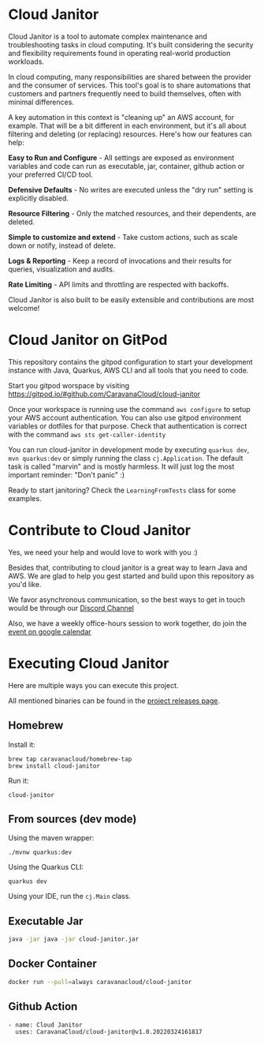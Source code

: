 # Cloud Janitor

Cloud Janitor is a tool to automate complex maintenance and troubleshooting tasks in cloud computing. It's built considering the security and flexibility requirements found in operating real-world production workloads.

In cloud computing, many responsibilities are shared between the provider and the consumer of services. This tool's goal is to share automations that customers and partners frequently need to build themselves, often with minimal differences.

A key automation in this context is "cleaning up" an AWS account, for example. That will be a bit different in each environment, but it's all about filtering and deleting (or replacing) resources. Here's how our features can help:

**Easy to Run and Configure** - All settings are exposed as environment variables and code can run as executable, jar, container, github action or your preferred CI/CD tool.

**Defensive Defaults** - No writes are executed unless the "dry run" setting is explicitly disabled.

**Resource Filtering** - Only the matched resources, and their dependents, are deleted.

**Simple to customize and extend** - Take custom actions, such as scale down or notify, instead of delete.

**Logs & Reporting** - Keep a record of invocations and their results for queries, visualization and audits.

**Rate Limiting** - API limits and throttling are respected with backoffs.

Cloud Janitor is also built to be easily extensible and contributions are most welcome!

# Cloud Janitor on GitPod

This repository contains the gitpod configuration to start your development instance with Java, Quarkus, AWS CLI and all tools that you need to code.

Start you gitpod worspace by visiting https://gitpod.io/#github.com/CaravanaCloud/cloud-janitor

Once your workspace is running use the command ```aws configure``` to setup your AWS account authentication. You can also use gitpod environment variables or dotfiles for that purpose. Check that authentication is correct with the command ```aws sts get-caller-identity```

You can run cloud-janitor in development mode by executing ```quarkus dev```, ```mvn quarkus:dev``` or simply running the class ```cj.Application```. The default task is called "marvin" and is mostly harmless. It will just log the most important reminder: "Don't panic" :) 

Ready to start janitoring? Check the ```LearningFromTests``` class for some examples.

# Contribute to Cloud Janitor

Yes, we need your help and would love to work with you :)

Besides that, contributing to cloud janitor is a great way to learn Java and AWS. We are glad to help you gest started and build upon this repository as you'd like.

We favor asynchronous communication, so the best ways to get in touch would be through our [Discord Channel](https://discord.gg/TGzJK4rmRR)

Also, we have a weekly office-hours session to work together, do join the [event on google calendar](https://calendar.google.com/event?action=TEMPLATE&tmeid=NDVxZGo5bTAwYWdqNmRwMGNkc2ZqOHF0cmtfMjAyMjA3MjZUMTYwMDAwWiBqdWxpb0BjYXJhdmFuYS5jbG91ZA&tmsrc=julio%40caravana.cloud&scp=ALL)


# Executing Cloud Janitor

Here are multiple ways you can execute this project. 

All mentioned binaries can be found in the [project releases page](https://github.com/CaravanaCloud/cloud-janitor/releases).


## Homebrew
Install it:
```
brew tap caravanacloud/homebrew-tap
brew install cloud-janitor
```
Run it:
```
cloud-janitor
```

## From sources (dev mode)
Using the maven wrapper:
```
./mvnw quarkus:dev
```
Using the Quarkus CLI:
```
quarkus dev
```
Using your IDE, run the `cj.Main` class.

## Executable Jar
```bash
java -jar java -jar cloud-janitor.jar
```

## Docker Container
```bash
docker run --pull=always caravanacloud/cloud-janitor 
```

## Github Action
```
- name: Cloud Janitor
  uses: CaravanaCloud/cloud-janitor@v1.0.20220324161817
```

